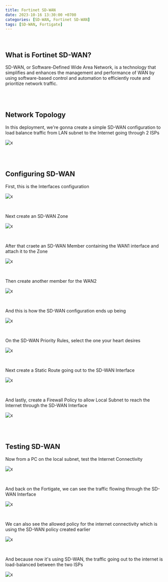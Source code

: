 ```yaml
---
title: Fortinet SD-WAN
date: 2023-10-16 13:30:00 +0700
categories: [SD-WAN, Fortinet SD-WAN]
tags: [SD-WAN, Fortigate]
---
```


<br>

## What is Fortinet SD-WAN?

SD-WAN, or Software-Defined Wide Area Network, is a technology that simplifies and enhances the management and performance of WAN by using software-based control and automation to efficiently route and prioritize network traffic.

<br>
<br>

## Network Topology

In this deployment, we're gonna create a simple SD-WAN configuration to load balance traffic from LAN subnet to the Internet going through 2 ISPs

![x](/static/2023-10-16-forti-sdwan/00.png)

<br>
<br>

## Configuring SD-WAN

First, this is the Interfaces configuration

![x](/static/2023-10-16-forti-sdwan/01.png)

<br>

Next create an SD-WAN Zone

![x](/static/2023-10-16-forti-sdwan/02.png)

<br>

After that craete an SD-WAN Member containing the WAN1 interface and attach it to the Zone

![x](/static/2023-10-16-forti-sdwan/03.png)

<br>

Then create another member for the WAN2

![x](/static/2023-10-16-forti-sdwan/04.png)

<br>

And this is how the SD-WAN configuration ends up being

![x](/static/2023-10-16-forti-sdwan/05.png)

<br>

On the SD-WAN Priority Rules, select the one your heart desires

![x](/static/2023-10-16-forti-sdwan/06.png)

<br>

Next create a Static Route going out to the SD-WAN Interface

![x](/static/2023-10-16-forti-sdwan/07.png)

<br>

And lastly, create a Firewall Policy to allow Local Subnet to reach the Internet through the SD-WAN Interface

![x](/static/2023-10-16-forti-sdwan/07a.png)

<br>
<br>

## Testing SD-WAN

Now from a PC on the local subnet, test the Internet Connectivity

![x](/static/2023-10-16-forti-sdwan/08.png)

<br>

And back on the Fortigate, we can see the traffic flowing through the SD-WAN Interface

![x](/static/2023-10-16-forti-sdwan/09.png)

<br>

We can also see the allowed policy for the internet connectivity which is using the SD-WAN policy created earlier

![x](/static/2023-10-16-forti-sdwan/10.png)

<br>

And because now it's using SD-WAN, the traffic going out to the internet is load-balanced between the two ISPs

![x](/static/2023-10-16-forti-sdwan/11.png)

<br>










